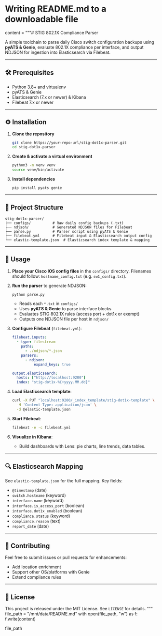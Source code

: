 # Writing README.md to a downloadable file
content = """# STIG 802.1X Compliance Parser

A simple toolchain to parse daily Cisco switch configuration backups using **pyATS & Genie**, evaluate 802.1X compliance per interface, and output NDJSON for ingestion into Elasticsearch via Filebeat.

---

## 🛠️ Prerequisites

- Python 3.8+ and virtualenv
- pyATS & Genie
- Elasticsearch (7.x or newer) & Kibana
- Filebeat 7.x or newer

---

## ⚙️ Installation

1. **Clone the repository**

   ```bash
   git clone https://your-repo-url/stig-dot1x-parser.git
   cd stig-dot1x-parser
   ```

2. **Create & activate a virtual environment**

   ```bash
   python3 -m venv venv
   source venv/bin/activate
   ```

3. **Install dependencies**

   ```bash
   pip install pyats genie
   ```

---

## 📂 Project Structure

```text
stig-dot1x-parser/
├── configs/          # Raw daily config backups (.txt)
├── ndjson/           # Generated NDJSON files for Filebeat
├── parse.py          # Parser script using pyATS & Genie
├── filebeat.yml      # Filebeat input & Elasticsearch output config
└── elastic-template.json  # Elasticsearch index template & mapping
```

---

## 🚀 Usage

1. **Place your Cisco IOS config files** in the `configs/` directory. Filenames should follow:
   `hostname_config.txt` (e.g. `sw1_config.txt`).

2. **Run the parser** to generate NDJSON:

   ```bash
   python parse.py
   ```

   - Reads each `*.txt` in `configs/`
   - Uses **pyATS & Genie** to parse interface blocks
   - Evaluates STIG 802.1X rules (access port + dot1x or exempt)
   - Outputs one NDJSON file per host in `ndjson/`

3. **Configure Filebeat** (`filebeat.yml`):

   ```yaml
   filebeat.inputs:
     - type: filestream
       paths:
         - ./ndjson/*.json
       parsers:
         - ndjson:
             expand_keys: true

   output.elasticsearch:
     hosts: ["http://localhost:9200"]
     index: "stig-dot1x-%{+yyyy.MM.dd}"
   ```

4. **Load Elasticsearch template**:

   ```bash
   curl -X PUT "localhost:9200/_index_template/stig-dot1x-template" \
     -H 'Content-Type: application/json' \
     -d @elastic-template.json
   ```

5. **Start Filebeat**:

   ```bash
   filebeat -e -c filebeat.yml
   ```

6. **Visualize in Kibana**:
   - Build dashboards with Lens: pie charts, line trends, data tables.

---

## 🔍 Elasticsearch Mapping

See `elastic-template.json` for the full mapping. Key fields:

- `@timestamp` (date)
- `switch.hostname` (keyword)
- `interface.name` (keyword)
- `interface.is_access_port` (boolean)
- `interface.dot1x_enabled` (boolean)
- `compliance.status` (keyword)
- `compliance.reason` (text)
- `report_date` (date)

---

## 🤝 Contributing

Feel free to submit issues or pull requests for enhancements:
- Add location enrichment
- Support other OS/platforms with Genie
- Extend compliance rules

---

## 📄 License

This project is released under the MIT License. See `LICENSE` for details.
"""
file_path = "/mnt/data/README.md"
with open(file_path, "w") as f:
    f.write(content)

file_path
